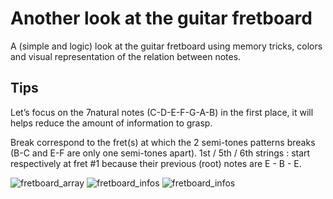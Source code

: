 # Another look at the guitar fretboard

A (simple and logic) look at the guitar fretboard using memory tricks, colors and visual representation of the relation between notes.

## Tips

Let’s focus on the 7natural notes (C-D-E-F-G-A-B) in the first place, it will helps reduce the amount of information to grasp. 

Break correspond to the fret(s) at which the 2 semi-tones patterns breaks (B-C and E-F are only one semi-tones apart).
1st / 5th / 6th strings : start respectively at fret #1 because their previous (root) notes are E - B - E.

![fretboard_array](https://imgur.com/vnrbah0)
![fretboard_infos](https://imgur.com/q2Eb0QQ)
![fretboard_infos](https://imgur.com/viCnHyY)
